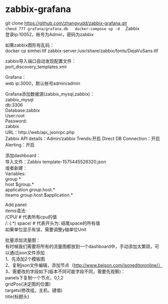 # zabbix-grafana  

git clone https://github.com/zhangyudd/zabbix-grafana.git  
`
chmod 777 grafana/grafana.db  
docker-compose up -d  
`
Zabbix  
    登录ip:10052，帐号为Admin，密码为zabbix  

如果zabbix图形有乱码：  
	docker cp simhei.ttf zabbix-server:/usr/share/zabbix/fonts/DejaVuSans.ttf   

zabbix导入端口自动发现配置文件：  
	port_discovery_templates.xml  

Grafana：  
	web ip:3000，默认帐号admin/admin  

Grafana添加数据源(zabbix_mysql,zabbix)：  
	zabbix_mysql  
		db:3306  
		Database:zabbix  
		User:root  
		Password:  
	zabbix  
		URL：http://web/api_jsonrpc.php  
		Zabbix API details：Admin/zabbix Trends:开启 Direct DB Connection：开启 Alerting：开启  

添加dashboard：  
  导入文件：Zabbix template-1575445528320.json  
或者新建：   
  Variables:  
  group			*  
  host			$group.*  
  application	$group.$host.*  
  iteams			$group.$host.$application.*  

  Add panel:  
  items语法:  
    /CPU/  # 代表所有cpu的值  
    /: (.*) space/  # 代表开头为: 结尾space的所有值  
    如果单位显示有误，需要调整y轴单位Unit  

  批量添加流量图：  
    有时候我们需要将所有的流量图都放到一个dashboard中，手动添加太繁琐，可以通过json文件添加  
	1、先添加2个模板图  
	2、复制json文件编辑，添加节点（http://www.bejson.com/jsoneditoronline/）  
	3、需要改的字段如下(版本不同可能字段不同，需要先观察)：  
		panels下复制一个节点，0,1,2  
		gridPos(决定图的位置)  
		targets(修改组，主机，键值)  
		title(标题头)  

